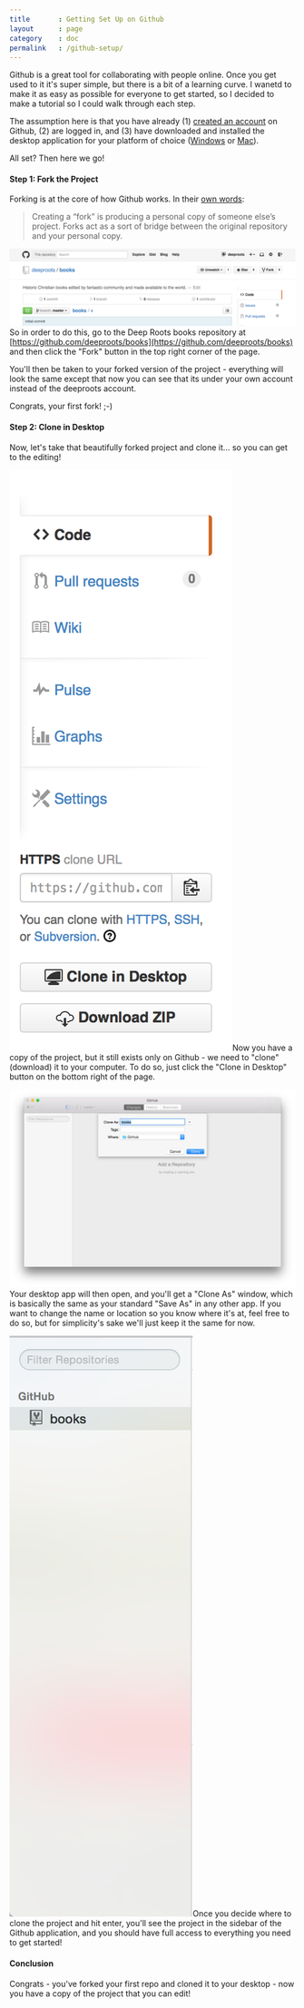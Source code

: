 ```yaml
---
title       : Getting Set Up on Github
layout      : page
category    : doc
permalink   : /github-setup/
---
```

Github is a great tool for collaborating with people online. Once you get used to it it's super simple, but there is a bit of a learning curve. I wanetd to make it as easy as possible for everyone to get started, so I decided to make a tutorial so I could walk through each step.

The assumption here is that you have already (1) [created an account](https://help.github.com/articles/signing-up-for-a-new-github-account/) on Github, (2) are logged in, and (3) have downloaded and installed the desktop application for your platform of choice ([Windows](https://windows.github.com) or [Mac](https://mac.github.com)).

All set? Then here we go!

#### Step 1: Fork the Project

Forking is at the core of how Github works. In their [own words](https://guides.github.com/activities/forking/): 

> Creating a “fork” is producing a personal copy of someone else’s project. Forks act as a sort of bridge between the original repository and your personal copy. 

![](/assets/img/github-fork-button.png) So in order to do this, go to the Deep Roots books repository at [https://github.com/deeproots/books](https://github.com/deeproots/books) and then click the "Fork" button in the top right corner of the page.

You'll then be taken to your forked version of the project - everything will look the same except that now you can see that its under your own account instead of the deeproots account.

Congrats, your first fork! ;-)

#### Step 2: Clone in Desktop

Now, let's take that beautifully forked project and clone it… so you can get to the editing!

![](/assets/img/clone-in-desktop.png)Now you have a copy of the project, but it still exists only on Github - we need to "clone" (download) it to your computer. To do so, just click the "Clone in Desktop" button on the bottom right of the page.

![](/assets/img/clone-as.png)Your desktop app will then open, and you'll get a "Clone As" window, which is basically the same as your standard "Save As" in any other app. If you want to change the name or location so you know where it's at, feel free to do so, but for simplicity's sake we'll just keep it the same for now.

![](/assets/img/sidebar.png)Once you decide where to clone the project and hit enter, you'll see the project in the sidebar of the Github application, and you should have full access to everything you need to get started!

#### Conclusion

Congrats - you've forked your first repo and cloned it to your desktop - now you have a copy of the project that you can edit!
